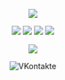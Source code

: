 <p align="center">
  <img src="https://gpvc.arturio.dev/FallenAstaroth"/>
</p>

<p align="center">
  <a><img src="https://img.shields.io/badge/-Python-%230075a8?logo=python&logoColor=white&style=flat-square"/></a>
  <a><img src="https://img.shields.io/badge/-JavaScript-%23e9d54c?logo=javascript&logoColor=white&style=flat-square"/></a>
  <a><img src="https://img.shields.io/badge/-HTML-%23de4b25?logo=html5&logoColor=white&style=flat-square"/></a>
  <a><img src="https://img.shields.io/badge/-CSS-%230174b8?logo=css3&logoColor=white&style=flat-square"/></a>
</p>
<!--END_SECTION:waka-->

<p align="center">
  <img
    src="https://github-readme-stats.vercel.app/api?username=FallenAstaroth&count_private=true&show_icons=true&include_all_commits=true&disable_animations=true&hide_rank=true&hide_border=false&theme=react&border_color=57a5fe"
  />
</p>

<p align="center">
  <img src="https://camo.githubusercontent.com/90fc40a1c14ff8311d3fe041695194c46ffe7049bd50ba4f4d3d0380644688db/68747470733a2f2f696d672e736869656c64732e696f2f62616467652f564b6f6e74616b74652d2532333245383746423f7374796c653d666f722d7468652d6261646765266c6f676f3d766b266c6f676f436f6c6f723d7768697465" alt="VKontakte" data-canonical-src="https://img.shields.io/badge/VKontakte-%232E87FB?style=for-the-badge&amp;logo=vk&amp;logoColor=white" style="max-width: 100%;">
</p>


